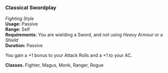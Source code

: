 ### Classical Swordplay
*Fighting Style*  
**Usage:** Passive  
**Range:** Self  
**Requirements:** You are wielding a Sword, and not using *Heavy Armour* or a *Shield*  
**Duration:** Passive  

You gain a +1 bonus to your Attack Rolls and a +1 to your AC.

**Classes.** Fighter, Magus, Monk, Ranger, Rogue